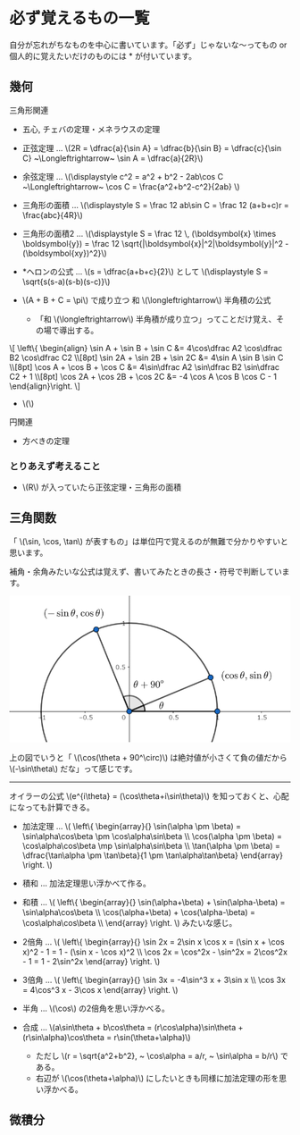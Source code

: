 # 必ず覚えるもの一覧

自分が忘れがちなものを中心に書いています。「必ず」じゃないな～ってもの or 個人的に覚えたいだけのものには * が付いています。

## 幾何

三角形関連

+ 五心, チェバの定理・メネラウスの定理

+ 正弦定理 ... \\(2R = \dfrac{a}{\sin A} = \dfrac{b}{\sin B} = \dfrac{c}{\sin C} \~\Longleftrightarrow\~ \sin A = \dfrac{a}{2R}\\)

+ 余弦定理 ... \\(\displaystyle c^2 = a^2 + b^2 - 2ab\cos C \~\Longleftrightarrow\~ \cos C = \frac{a^2+b^2-c^2}{2ab} \\)

+ 三角形の面積 ... \\(\displaystyle S = \frac 12 ab\sin C = \frac 12 (a+b+c)r = \frac{abc}{4R}\\)

+ 三角形の面積2 ... \\(\displaystyle S = \frac 12 \\, (\boldsymbol{x} \times \boldsymbol{y}) = \frac 12 \sqrt{|\boldsymbol{x}|^2|\boldsymbol{y}|^2 - (\boldsymbol{xy})^2}\\)

+ *ヘロンの公式 ... \\(s = \dfrac{a+b+c}{2}\\) として \\(\displaystyle S = \sqrt{s(s-a)(s-b)(s-c)}\\)

+ \\(A + B + C = \pi\\) で成り立つ 和 \\(\longleftrightarrow\\) 半角積の公式
    - 「和 \\(\longleftrightarrow\\) 半角積が成り立つ」ってことだけ覚え、その場で導出する。

\\[
    \left\\{ \begin{align}
        \sin A + \sin B + \sin C &= 4\cos\dfrac A2 \cos\dfrac B2 \cos\dfrac C2 \\\\[8pt]
        \sin 2A + \sin 2B + \sin 2C &= 4\sin A \sin B \sin C \\\\[8pt]
        \cos A + \cos B + \cos C &= 4\sin\dfrac A2 \sin\dfrac B2 \sin\dfrac C2 + 1 \\\\[8pt]
        \cos 2A + \cos 2B + \cos 2C &= -4 \cos A \cos B \cos C - 1
    \end{align}\right.
\\]

+ \\(\\)


円関連

+ 方べきの定理

### とりあえず考えること

+ \\(R\\) が入っていたら正弦定理・三角形の面積


## 三角関数

「 \\(\sin, \cos, \tan\\) が表すもの」は単位円で覚えるのが無難で分かりやすいと思います。

補角・余角みたいな公式は覚えず、書いてみたときの長さ・符号で判断しています。

![補角・余角公式の説明](../image/1.png)

上の図でいうと「 \\(\cos(\theta + 90^\circ)\\) は絶対値が小さくて負の値だから \\(-\sin\theta\\) だな」って感じです。

---

オイラーの公式 \\(e^{i\theta} = (\cos\theta+i\sin\theta)\\) を知っておくと、心配になっても計算できる。

+ 加法定理 ... \\(
    \left\\{ \begin{array}{}
        \sin(\alpha \pm \beta) = \sin\alpha\cos\beta \pm \cos\alpha\sin\beta \\\\
        \cos(\alpha \pm \beta) = \cos\alpha\cos\beta \mp \sin\alpha\sin\beta \\\\
        \tan(\alpha \pm \beta) = \dfrac{\tan\alpha \pm \tan\beta}{1 \pm \tan\alpha\tan\beta}
    \end{array} \right.
\\)

+ 積和 ... 加法定理思い浮かべて作る。

+ 和積 ... \\(
    \left\\{ \begin{array}{}
        \sin(\alpha+\beta) + \sin(\alpha-\beta) = \sin\alpha\cos\beta \\\\
        \cos(\alpha+\beta) + \cos(\alpha-\beta) = \cos\alpha\cos\beta \\\\
    \end{array} \right.
\\) みたいな感じ。

+ 2倍角 ... \\(
    \left\\{ \begin{array}{}
        \sin 2x = 2\sin x \cos x = (\sin x + \cos x)^2 - 1 = 1 - (\sin x - \cos x)^2 \\\\
        \cos 2x = \cos^2x - \sin^2x = 2\cos^2x - 1 = 1 - 2\sin^2x
    \end{array} \right.
\\)

+ 3倍角 ... \\(
    \left\\{ \begin{array}{}
        \sin 3x = -4\sin^3 x + 3\sin x \\\\
        \cos 3x = 4\cos^3 x - 3\cos x
    \end{array} \right.
\\)

+ 半角 ... \\(\cos\\) の2倍角を思い浮かべる。

+ 合成 ... \\(a\sin\theta + b\cos\theta = (r\cos\alpha)\sin\theta + (r\sin\alpha)\cos\theta = r\sin(\theta+\alpha)\\)
    - ただし \\(r = \sqrt{a^2+b^2}, ~ \cos\alpha = a/r, ~ \sin\alpha = b/r\\) である。
    - 右辺が \\(\cos(\theta+\alpha)\\) にしたいときも同様に加法定理の形を思い浮かべる。

## 微積分
